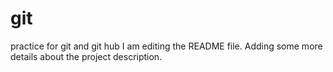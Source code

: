 # git
practice for git and git hub
I am editing the README file. Adding some more details about the project description.
